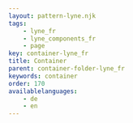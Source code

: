 ```yaml
---
layout: pattern-lyne.njk
tags: 
    - lyne_fr
    - lyne_components_fr
    - page
key: container-lyne_fr
title: Container
parent: container-folder-lyne_fr
keywords: container
order: 170
availablelanguages: 
    - de
    - en
---
```

